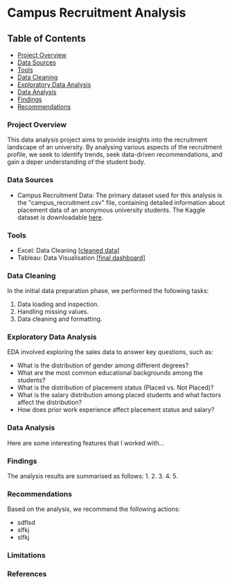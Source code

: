 # Campus Recruitment Analysis

## Table of Contents
- [Project Overview](#project-overview)
- [Data Sources](#data-sources)
- [Tools](#tools)
- [Data Cleaning](#data-cleaning)
- [Exploratory Data Analysis](#exploratory-data-analysis)
- [Data Analysis](#data-analysis)
- [Findings](#findings)
- [Recommendations](#recommendations)


### Project Overview
This data analysis project aims to provide insights into the recruitment landscape of an university. By analysing various aspects of the recruitment profile, we seek to identify trends, seek data-driven recommendations, and gain a deper understanding of the student body.

### Data Sources
- Campus Recruitment Data: The primary dataset used for this analysis is the "campus_recruitment.csv" file, containing detailed information about placement data of an anonymous university students. The Kaggle dataset is downloadable [here](https://www.kaggle.com/datasets/benroshan/factors-affecting-campus-placement).

### Tools
- Excel: Data Cleaning [[cleaned data]](url)
- Tableau: Data Visualisation [[final dashboard]](url)

### Data Cleaning
In the initial data preparation phase, we performed the following tasks:
1. Data loading and inspection.
2. Handling missing values.
3. Data cleaning and formatting.

   
### Exploratory Data Analysis
EDA involved exploring the sales data to answer key questions, such as:

- What is the distribution of gender among different degrees?
- What are the most common educational backgrounds among the students?
- What is the distribution of placement status (Placed vs. Not Placed)?
- What is the salary distribution among placed students and what factors affect the distribution?
- How does prior work experience affect placement status and salary?

### Data Analysis
Here are some interesting features that I worked with...

### Findings
The analysis results are summarised as follows:
1.
2.
3.
4.
5.

### Recommendations
Based on the analysis, we recommend the following actions:
- sdflsd
- slfkj
- slfkj

### Limitations


### References
